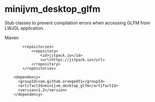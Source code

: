 # minijvm_desktop_glfm

Stub classes to prevent compilation errors when accessing GLFM from LWJGL application.


Maven
```maven
		<repositories>
			<repository>
			    <id>jitpack.io</id>
			    <url>https://jitpack.io</url>
			</repository>
		</repositories>
    
    <dependency>
      <groupId>com.github.orange451</groupId>
      <artifactId>minijvm_desktop_glfm</artifactId>
      <version>1.2</version>
    </dependency>
```

